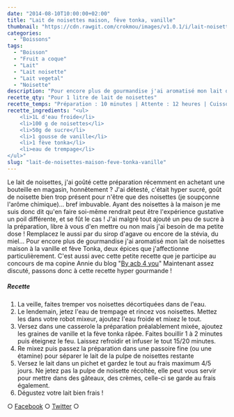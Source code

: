 ```yaml
---
date: "2014-08-10T10:00:00+02:00"
title: "Lait de noisettes maison, fève tonka, vanille"
thumbnail: "https://cdn.rawgit.com/crokmou/images/v1.0.1/i/lait-noisette-tonka-vanille.jpg"
categories:
  - "Boissons"
tags:
  - "Boisson"
  - "Fruit a coque"
  - "Lait"
  - "Lait noisette"
  - "Lait vegetal"
  - "Noisette"
description: "Pour encore plus de gourmandise j'ai aromatisé mon lait de noisettes maison à la vanille et fève Tonka, deux épices que j'affectionne particulièrement."
recette_qty: "Pour 1 litre de lait de noisettes"
recette_temps: "Préparation : 10 minutes | Attente : 12 heures | Cuisson : 10 minutes"
recette_ingredients: "<ul>
	<li>1L d'eau froide</li>
	<li>100 g de noisettes</li>
	<li>50g de sucre</li>
	<li>1 gousse de vanille</li>
	<li>1 fève tonka</li>
	<li>eau de trempage</li>
</ul>"
slug: "lait-de-noisettes-maison-feve-tonka-vanille"
---
```


Le lait de noisettes, j'ai goûté cette préparation récemment en achetant une bouteille en magasin, honnêtement ? J'ai détesté, c'était hyper sucré, goût de noisette bien trop présent pour n'être que des noisettes (je soupçonne l'arôme chimique)... bref imbuvable. Ayant des noisettes à la maison je me suis donc dit qu'en faire soi-même rendrait peut être l'expérience gustative un poil différente, et se fût le cas ! J'ai malgré tout ajouté un peu de sucre à la préparation, libre à vous d'en mettre ou non mais j'ai besoin de ma petite dose ! Remplacez le aussi par du sirop d'agave ou encore de la stévia, du miel... Pour encore plus de gourmandise j'ai aromatisé mon lait de noisettes maison à la vanille et fève Tonka, deux épices que j'affectionne particulièrement. C'est aussi avec cette petite recette que je participe au concours de ma copine Annie du blog "[By acb 4 you](http://www.byacb4you.com/2014/06/spice-cook-and-sun-concours-2-ans.html)" Maintenant assez discuté, passons donc à cette recette hyper gourmande !

##### Recette

1.  La veille, faites tremper vos noisettes décortiquées dans de l'eau.
2.  Le lendemain, jetez l'eau de trempage et rincez vos noisettes. Mettez les dans votre robot mixeur, ajoutez l'eau froide et mixez le tout.
3.  Versez dans une casserole la préparation préalablement mixée, ajoutez les graines de vanille et la fève tonka râpée. Faites bouillir 1 à 2 minutes puis éteignez le feu. Laissez refroidir et infuser le tout 15/20 minutes.
4.  Re mixez puis passez la préparation dans une passoire fine (ou une étamine) pour séparer le lait de la pulpe de noisettes restante
5.  Versez le lait dans un pichet et gardez le tout au frais maximum 4/5 jours. Ne jetez pas la pulpe de noisette récoltée, elle peut vous servir pour mettre dans des gâteaux, des crèmes, celle-ci se garde au frais également.
6.  Dégustez votre lait bien frais !

○ [Facebook](https://www.facebook.com/crokmou.blog) ○ [Twitter](https://twitter.com/Crokmou) ○